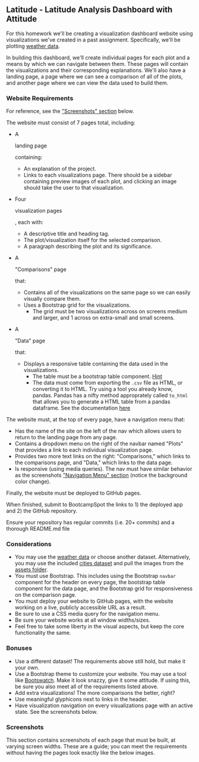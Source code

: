 ## Latitude - Latitude Analysis Dashboard with Attitude

For this homework we'll be creating a visualization dashboard website using visualizations we've created in a past assignment. Specifically, we'll be plotting [weather data]().

In building this dashboard, we'll create individual pages for each plot and a means by which we can navigate between them. These pages will contain the visualizations and their corresponding explanations. We'll also have a landing page, a page where we can see a comparison of all of the plots, and another page where we can view the data used to build them.

### Website Requirements

For reference, see the ["Screenshots" section](#screenshots) below.

The website must consist of 7 pages total, including:

- A 

  landing page

   containing:

  - An explanation of the project.
  - Links to each visualizations page. There should be a sidebar containing preview images of each plot, and clicking an image should take the user to that visualization.

- Four 

  visualization pages

  , each with:

  - A descriptive title and heading tag.
  - The plot/visualization itself for the selected comparison.
  - A paragraph describing the plot and its significance.

- A 

  "Comparisons" page

   that:

  - Contains all of the visualizations on the same page so we can easily visually compare them.
  - Uses a Bootstrap grid for the visualizations.
    - The grid must be two visualizations across on screens medium and larger, and 1 across on extra-small and small screens.

- A 

  "Data" page

   that:

  - Displays a responsive table containing the data used in the visualizations.
    - The table must be a bootstrap table component. [Hint](https://getbootstrap.com/docs/4.3/content/tables/#responsive-tables)
    - The data must come from exporting the `.csv` file as HTML, or converting it to HTML. Try using a tool you already know, pandas. Pandas has a nifty method approprately called `to_html` that allows you to generate a HTML table from a pandas dataframe. See the documentation [here](https://pandas.pydata.org/pandas-docs/version/0.17.0/generated/pandas.DataFrame.to_html.html)

The website must, at the top of every page, have a navigation menu that:

- Has the name of the site on the left of the nav which allows users to return to the landing page from any page.
- Contains a dropdown menu on the right of the navbar named "Plots" that provides a link to each individual visualization page.
- Provides two more text links on the right: "Comparisons," which links to the comparisons page, and "Data," which links to the data page.
- Is responsive (using media queries). The nav must have similar behavior as the screenshots ["Navigation Menu" section](#navigation-menu) (notice the background color change).

Finally, the website must be deployed to GitHub pages.

When finished, submit to BootcampSpot the links to 1) the deployed app and 2) the GitHub repository.

Ensure your repository has regular commits (i.e. 20+ commits) and a thorough README.md file

### Considerations

- You may use the [weather data]() or choose another dataset. Alternatively, you may use the included [cities dataset]() and pull the images from the [assets folder]().
- You must use Bootstrap. This includes using the Bootstrap `navbar` component for the header on every page, the bootstrap table component for the data page, and the Bootstrap grid for responsiveness on the comparison page.
- You must deploy your website to GitHub pages, with the website working on a live, publicly accessible URL as a result.
- Be sure to use a CSS media query for the navigation menu.
- Be sure your website works at all window widths/sizes.
- Feel free to take some liberty in the visual aspects, but keep the core functionality the same.

### Bonuses

- Use a different dataset! The requirements above still hold, but make it your own.
- Use a Bootstrap theme to customize your website. You may use a tool like [Bootswatch](https://bootswatch.com/). Make it look snazzy, give it some attitude. If using this, be sure you also meet all of the requirements listed above.
- Add extra visualizations! The more comparisons the better, right?
- Use meaningful glyphicons next to links in the header.
- Have visualization navigation on every visualizations page with an active state. See the screenshots below.

### Screenshots

This section contains screenshots of each page that must be built, at varying screen widths. These are a guide; you can meet the requirements without having the pages look exactly like the below images.